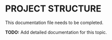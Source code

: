 # PROJECT STRUCTURE

This documentation file needs to be completed.

**TODO:** Add detailed documentation for this topic.
